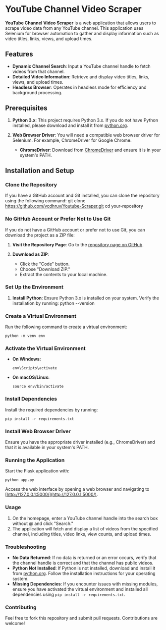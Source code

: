 # YouTube Channel Video Scraper

**YouTube Channel Video Scraper** is a web application that allows users to scrape video data from any YouTube channel. This application uses Selenium for browser automation to gather and display information such as video titles, links, views, and upload times.

## Features

- **Dynamic Channel Search**: Input a YouTube channel handle to fetch videos from that channel.
- **Detailed Video Information**: Retrieve and display video titles, links, views, and upload times.
- **Headless Browser**: Operates in headless mode for efficiency and background processing.

## Prerequisites

1. **Python 3.x**: This project requires Python 3.x. If you do not have Python installed, please download and install it from [python.org](https://www.python.org/downloads/).

2. **Web Browser Driver**: You will need a compatible web browser driver for Selenium. For example, ChromeDriver for Google Chrome.

   - **ChromeDriver**: Download from [ChromeDriver](https://sites.google.com/chromium.org/driver/) and ensure it is in your system's PATH.

## Installation and Setup

### Clone the Repository

If you have a GitHub account and Git installed, you can clone the repository using the following command:
git clone https://github.com/vcdhruv/Youtube-Scraper.git
cd your-repository

### No GitHub Account or Prefer Not to Use Git

If you do not have a GitHub account or prefer not to use Git, you can download the project as a ZIP file:

1. **Visit the Repository Page**: Go to the [repository page on GitHub](https://github.com/vcdhruv/Youtube-Scraper).

2. **Download as ZIP**:
   - Click the "Code" button.
   - Choose "Download ZIP."
   - Extract the contents to your local machine.

### Set Up the Environment

1. **Install Python**: Ensure Python 3.x is installed on your system. Verify the installation by running:
   python --version


### Create a Virtual Environment

Run the following command to create a virtual environment:

`python -m venv env`

### Activate the Virtual Environment

- **On Windows:**

  `env\Scripts\activate`

- **On macOS/Linux:**

  `source env/bin/activate`

### Install Dependencies

Install the required dependencies by running:

`pip install -r requirements.txt`

### Install Web Browser Driver

Ensure you have the appropriate driver installed (e.g., ChromeDriver) and that it is available in your system's PATH.

### Running the Application

Start the Flask application with:

`python app.py`

Access the web interface by opening a web browser and navigating to [http://127.0.0.1:5000/](http://127.0.0.1:5000/).

### Usage

1. On the homepage, enter a YouTube channel handle into the search box without @ and click "Search."
2. The application will fetch and display a list of videos from the specified channel, including titles, video links, view counts, and upload times.

### Troubleshooting

- **No Data Returned**: If no data is returned or an error occurs, verify that the channel handle is correct and that the channel has public videos.
- **Python Not Installed**: If Python is not installed, download and install it from [python.org](https://www.python.org/). Follow the installation instructions for your operating system.
- **Missing Dependencies**: If you encounter issues with missing modules, ensure you have activated the virtual environment and installed all dependencies using `pip install -r requirements.txt`.

### Contributing

Feel free to fork this repository and submit pull requests. Contributions are welcome!

